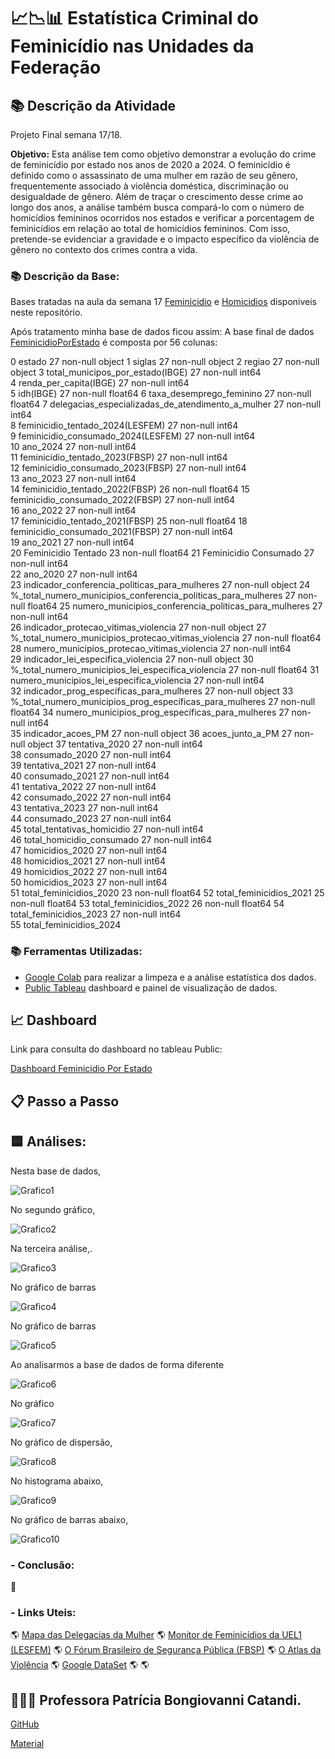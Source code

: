 # 📈📉📊 Estatística Criminal do Feminicídio nas Unidades da Federação

## 📚 Descrição da Atividade

Projeto Final semana 17/18.

**Objetivo:** Esta análise tem como objetivo demonstrar a evolução do crime de feminicídio por estado nos anos de 2020 a 2024. 
O feminicídio é definido como o assassinato de uma mulher em razão de seu gênero, 
frequentemente associado à violência doméstica, discriminação ou desigualdade de gênero. 
Além de traçar o crescimento desse crime ao longo dos anos, 
a análise também busca compará-lo com o número de homicídios femininos ocorridos nos estados e verificar a 
porcentagem de feminicídios em relação ao total de homicídios femininos. Com isso, pretende-se evidenciar a 
gravidade e o impacto específico da violência de gênero no contexto dos crimes contra a vida.

  ### 📚 Descrição da Base:

Bases tratadas na aula da semana 17 [Feminicidio](https://github.com/CarolyneS14/on33-python-s17-s18-projeto-final/blob/main/database-Feminicidio.csv) 
e [Homicidios](https://github.com/CarolyneS14/on33-python-s17-s18-projeto-final/blob/main/homicidios_femininos.csv) disponiveis neste repositório.

Após tratamento minha base de dados ficou assim:
A base final de dados [FeminicidioPorEstado](https://github.com/CarolyneS14/on33-python-s17-s18-projeto-final/blob/main/feminicidio.csv) é composta por 56 colunas:

 0   estado                                                         27 non-null     object 
 1   siglas                                                         27 non-null     object 
 2   regiao                                                         27 non-null     object 
 3   total_municipos_por_estado(IBGE)                               27 non-null     int64  
 4   renda_per_capita(IBGE)                                         27 non-null     int64  
 5   idh(IBGE)                                                      27 non-null     float64
 6   taxa_desemprego_feminino                                       27 non-null     float64
 7   delegacias_especializadas_de_atendimento_a_mulher              27 non-null     int64  
 8   feminicidio_tentado_2024(LESFEM)                               27 non-null     int64  
 9   feminicidio_consumado_2024(LESFEM)                             27 non-null     int64  
 10  ano_2024                                                       27 non-null     int64  
 11  feminicidio_tentado_2023(FBSP)                                 27 non-null     int64  
 12  feminicidio_consumado_2023(FBSP)                               27 non-null     int64  
 13  ano_2023                                                       27 non-null     int64  
 14  feminicidio_tentado_2022(FBSP)                                 26 non-null     float64
 15  feminicidio_consumado_2022(FBSP)                               27 non-null     int64  
 16  ano_2022                                                       27 non-null     int64  
 17  feminicidio_tentado_2021(FBSP)                                 25 non-null     float64
 18  feminicidio_consumado_2021(FBSP)                               27 non-null     int64  
 19  ano_2021                                                       27 non-null     int64  
 20  Feminicidio Tentado                                            23 non-null     float64
 21  Feminicidio Consumado                                          27 non-null     int64  
 22  ano_2020                                                       27 non-null     int64  
 23  indicador_conferencia_politicas_para_mulheres                  27 non-null     object 
 24  %_total_numero_municipios_conferencia_politicas_para_mulheres  27 non-null     float64
 25  numero_municipios_conferencia_politicas_para_mulheres          27 non-null     int64  
 26  indicador_protecao_vitimas_violencia                           27 non-null     object 
 27  %_total_numero_municipios_protecao_vitimas_violencia           27 non-null     float64
 28  numero_municipios_protecao_vitimas_violencia                   27 non-null     int64  
 29  indicador_lei_especifica_violencia                             27 non-null     object 
 30  %_total_numero_municipios_lei_especifica_violencia             27 non-null     float64
 31  numero_municipios_lei_especifica_violencia                     27 non-null     int64  
 32  indicador_prog_específicas_para_mulheres                       27 non-null     object 
 33  %_total_numero_municipios_prog_específicas_para_mulheres       27 non-null     float64
 34  numero_municipios_prog_específicas_para_mulheres               27 non-null     int64  
 35  indicador_acoes_PM                                             27 non-null     object 
 36  acoes_junto_a_PM                                               27 non-null     object 
 37  tentativa_2020                                                 27 non-null     int64  
 38  consumado_2020                                                 27 non-null     int64  
 39  tentativa_2021                                                 27 non-null     int64  
 40  consumado_2021                                                 27 non-null     int64  
 41  tentativa_2022                                                 27 non-null     int64  
 42  consumado_2022                                                 27 non-null     int64  
 43  tentativa_2023                                                 27 non-null     int64  
 44  consumado_2023                                                 27 non-null     int64  
 45  total_tentativas_homicidio                                     27 non-null     int64  
 46  total_homicidio_consumado                                      27 non-null     int64  
 47  homicidios_2020                                                27 non-null     int64  
 48  homicidios_2021                                                27 non-null     int64  
 49  homicidios_2022                                                27 non-null     int64  
 50  homicidios_2023                                                27 non-null     int64  
 51  total_feminicidios_2020                                        23 non-null     float64
 52  total_feminicidios_2021                                        25 non-null     float64
 53  total_feminicidios_2022                                        26 non-null     float64
 54  total_feminicidios_2023                                        27 non-null     int64  
 55  total_feminicidios_2024

  ### 📚 Ferramentas Utilizadas:
  
- [Google Colab](https://colab.research.google.com/drive/1kBkcopqrCuFdA_tWDo7EajIDLIsOxBSM?usp=sharing) para realizar a limpeza e a análise estatística dos dados.
- [Public Tableau]() dashboard e painel de visualização de dados.

## 📈 Dashboard

Link para consulta do dashboard no tableau Public:

[Dashboard Feminicidio Por Estado]( )

## 📋 Passo a Passo

## 🟦 Análises:

Nesta base de dados,

![Grafico1]( )

No segundo gráfico, 

![Grafico2]( )

Na terceira análise,.

![Grafico3]( )

No gráfico de barras

![Grafico4]( )

No gráfico de barras

![Grafico5]( )

Ao analisarmos a base de dados de forma diferente

![Grafico6]( )

No gráfico 

![Grafico7]( )

No gráfico de dispersão, 

![Grafico8]( )

No histograma abaixo,

![Grafico9]( )

No gráfico de barras abaixo, 

![Grafico10]( )

 ### - Conclusão:

🌟 
    
 ### - Links Uteis:

🌎 [Mapa das Delegacias da Mulher](https://azmina.com.br/projetos/delegacia-da-mulher/)
🌎 [Monitor de Feminicídios da UEL1 (LESFEM)](https://sites.uel.br/lesfem/monitor-brasil/)
🌎 [O Fórum Brasileiro de Segurança Pública (FBSP)](https://forumseguranca.org.br/painel-violencia-contra-a-mulher/)
🌎 [O Atlas da Violência](https://www.ipea.gov.br/atlasviolencia/quem/3/sobre)
🌎 [Google DataSet](https://datasetsearch.research.google.com/search?src=0&query=feminic%C3%ADdio&docid=L2cvMTFrcGQyN3d4MQ%3D%3D)
🌎 []()
🌎 []()

## 👩🏻‍🏫 Professora Patrícia Bongiovanni Catandi.
[GitHub](https://github.com/patriciacatandi "Patricia Catandi")

[Material](https://github.com/CarolyneS14/on33-python-s17-s18-projeto-final/blob/main/S17S18-Projeto-Livre.pdf)
